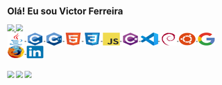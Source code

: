 ## Olá! Eu sou Victor Ferreira
<div>
  <a href="https://github.com/VictoorFerreira">
  <img height = "150em" src="https://github-readme-stats.vercel.app/api?username=VictoorFerreira&show_icons=true&theme=dark&include_all_comits=true&count_private=true"/>
  <img height:"150em" src="https://github-readme-stats.vercel.app/api/top-langs/?username=VictoorFerreira&layout=demo&langs_count=32&theme=dark"/>
</div>
<div>
<img align="center" alt="Victor-Java" height=30" width="40" src="https://github.com/devicons/devicon/blob/master/icons/java/java-original.svg">
<img align="center" alt="Victor-C" height=30" width="40" src="https://github.com/devicons/devicon/blob/master/icons/c/c-original.svg">
<img align="center" alt="Victor-cplusplus" height=30" width="40" src="https://github.com/devicons/devicon/blob/master/icons/cplusplus/cplusplus-original.svg">
<img align="center" alt="Victor-html" height=30" width="40" src="https://github.com/devicons/devicon/blob/master/icons/html5/html5-original.svg">
<img align="center" alt="Victor-css3" height=30" width="40" src="https://github.com/devicons/devicon/blob/master/icons/css3/css3-original.svg">
<img align="center" alt="Victor-javascript" height=30" width="40" src="https://github.com/devicons/devicon/blob/master/icons/javascript/javascript-original.svg">
<img align="center" alt="Victor-Csharp" height=30" width="40" src="https://github.com/devicons/devicon/blob/master/icons/csharp/csharp-original.svg">
<img align="center" alt="Victor-vscode" height=30" width="40" src="https://github.com/devicons/devicon/blob/master/icons/vscode/vscode-original.svg">
<img align="center" alt="Victor-debian" height=30" width="40" src="https://github.com/devicons/devicon/blob/master/icons/debian/debian-original.svg">
<img align="center" alt="Victor-ubuntu" height=30" width="40" src="https://github.com/devicons/devicon/blob/master/icons/ubuntu/ubuntu-plain.svg">
<img align="center" alt="Victor-google" height=30" width="40" src="https://github.com/devicons/devicon/blob/master/icons/google/google-original.svg">
<img align="center" alt="Victor-firefox" height=30" width="40" src="https://github.com/devicons/devicon/blob/master/icons/firefox/firefox-original.svg">
<img align="center" alt="Victor-linkedin" height=30" width="40" src="https://github.com/devicons/devicon/blob/master/icons/linkedin/linkedin-original.svg">
</div>

##
<div>
  <a href="https://instagram.com/vfsilva_dev" target="_blank"><img src="https://img.shields.io/badge/-Instagram-%23E4405F?style=for-the-badge&logo=instagram&logoColor=white" target="_blank"></a>
 <a href = "mailto:vhfsilva2@gmail.com"><img src="https://img.shields.io/badge/-Gmail-%23333?style=for-the-badge&logo=gmail&logoColor=white" target="_blank"></a>
  <a href="https://www.linkedin.com/in/victorsilva0/" target="_blank"><img src="https://img.shields.io/badge/-LinkedIn-%230077B5?style=for-the-badge&logo=linkedin&logoColor=white" target="_blank"></a> 
</div>
